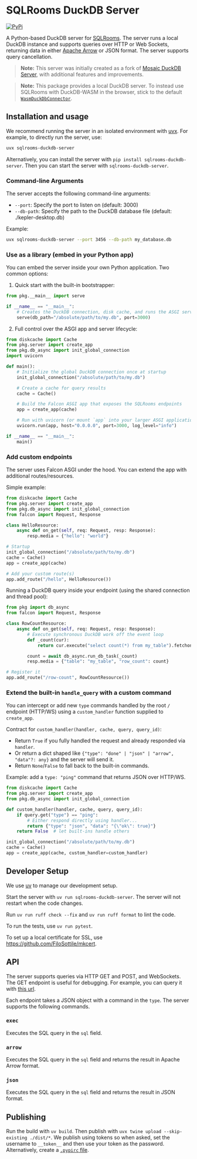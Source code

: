 # SQLRooms DuckDB Server

[![PyPi](https://img.shields.io/pypi/v/sqlrooms-duckdb-server.svg)](https://pypi.org/project/sqlrooms-duckdb-server/)

A Python-based DuckDB server for [SQLRooms](https://sqlrooms.org). The server runs a local DuckDB instance and supports queries over HTTP or Web Sockets, returning data in either [Apache Arrow](https://arrow.apache.org/) or JSON format. The server supports query cancellation.

> **Note:** This server was initially created as a fork of [Mosaic DuckDB Server](https://github.com/uwdata/mosaic/tree/main/packages/server/duckdb-server), with additional features and improvements.

> **Note:** This package provides a local DuckDB server. To instead use SQLRooms with DuckDB-WASM in the browser, stick to the default [`WasmDuckDbConnector`](https://sqlrooms.org/api/duckdb/interfaces/WasmDuckDbConnector.html).

## Installation and usage

We recommend running the server in an isolated environment with [uvx](https://docs.astral.sh/uv/). For example, to directly run the server, use:

```bash
uvx sqlrooms-duckdb-server
```

Alternatively, you can install the server with `pip install sqlrooms-duckdb-server`. Then you can start the server with `sqlrooms-duckdb-server`.

### Command-line Arguments

The server accepts the following command-line arguments:

- `--port`: Specify the port to listen on (default: 3000)
- `--db-path`: Specify the path to the DuckDB database file (default: ./kepler-desktop.db)

Example:

```bash
uvx sqlrooms-duckdb-server --port 3456 --db-path my_database.db
```

### Use as a library (embed in your Python app)

You can embed the server inside your own Python application. Two common options:

1) Quick start with the built-in bootstrapper:

```python
from pkg.__main__ import serve

if __name__ == "__main__":
    # Creates the DuckDB connection, disk cache, and runs the ASGI server
    serve(db_path="/absolute/path/to/my.db", port=3000)
```

2) Full control over the ASGI app and server lifecycle:

```python
from diskcache import Cache
from pkg.server import create_app
from pkg.db_async import init_global_connection
import uvicorn

def main():
    # Initialize the global DuckDB connection once at startup
    init_global_connection("/absolute/path/to/my.db")

    # Create a cache for query results
    cache = Cache()

    # Build the Falcon ASGI app that exposes the SQLRooms endpoints
    app = create_app(cache)

    # Run with uvicorn (or mount `app` into your larger ASGI application)
    uvicorn.run(app, host="0.0.0.0", port=3000, log_level="info")

if __name__ == "__main__":
    main()
```

### Add custom endpoints

The server uses Falcon ASGI under the hood. You can extend the app with additional routes/resources.

Simple example:

```python
from diskcache import Cache
from pkg.server import create_app
from pkg.db_async import init_global_connection
from falcon import Request, Response

class HelloResource:
    async def on_get(self, req: Request, resp: Response):
        resp.media = {"hello": "world"}

# Startup
init_global_connection("/absolute/path/to/my.db")
cache = Cache()
app = create_app(cache)

# Add your custom route(s)
app.add_route("/hello", HelloResource())
```

Running a DuckDB query inside your endpoint (using the shared connection and thread pool):

```python
from pkg import db_async
from falcon import Request, Response

class RowCountResource:
    async def on_get(self, req: Request, resp: Response):
        # Execute synchronous DuckDB work off the event loop
        def _count(cur):
            return cur.execute("select count(*) from my_table").fetchone()[0]

        count = await db_async.run_db_task(_count)
        resp.media = {"table": "my_table", "row_count": count}

# Register it
app.add_route("/row-count", RowCountResource())
```

### Extend the built-in `handle_query` with a custom command

You can intercept or add new `type` commands handled by the root `/` endpoint (HTTP/WS) using a `custom_handler` function supplied to `create_app`.

Contract for `custom_handler(handler, cache, query, query_id)`:
- Return `True` if you fully handled the request and already responded via `handler`.
- Or return a dict shaped like `{"type": "done" | "json" | "arrow", "data"?: any}` and the server will send it.
- Return `None`/`False` to fall back to the built-in commands.

Example: add a `type: "ping"` command that returns JSON over HTTP/WS.

```python
from diskcache import Cache
from pkg.server import create_app
from pkg.db_async import init_global_connection

def custom_handler(handler, cache, query, query_id):
    if query.get("type") == "ping":
        # Either respond directly using handler...
        return {"type": "json", "data": "{\"ok\": true}"}
    return False  # let built-ins handle others

init_global_connection("/absolute/path/to/my.db")
cache = Cache()
app = create_app(cache, custom_handler=custom_handler)
```

## Developer Setup

We use [uv](https://docs.astral.sh/uv/) to manage our development setup.

Start the server with `uv run sqlrooms-duckdb-server`. The server will not restart when the code changes.

Run `uv run ruff check --fix` and `uv run ruff format` to lint the code.

To run the tests, use `uv run pytest`.

To set up a local certificate for SSL, use https://github.com/FiloSottile/mkcert.

## API

The server supports queries via HTTP GET and POST, and WebSockets. The GET endpoint is useful for debugging. For example, you can query it with [this url](<http://localhost:3000/?query={"sql":"select 1","type":"json"}>).

Each endpoint takes a JSON object with a command in the `type`. The server supports the following commands.

### `exec`

Executes the SQL query in the `sql` field.

### `arrow`

Executes the SQL query in the `sql` field and returns the result in Apache Arrow format.

### `json`

Executes the SQL query in the `sql` field and returns the result in JSON format.

## Publishing

Run the build with `uv build`. Then publish with `uvx twine upload --skip-existing ./dist/*`. We publish using tokens so when asked, set the username to `__token__` and then use your token as the password. Alternatively, create a [`.pypirc` file](https://packaging.python.org/en/latest/guides/distributing-packages-using-setuptools/#create-an-account).
